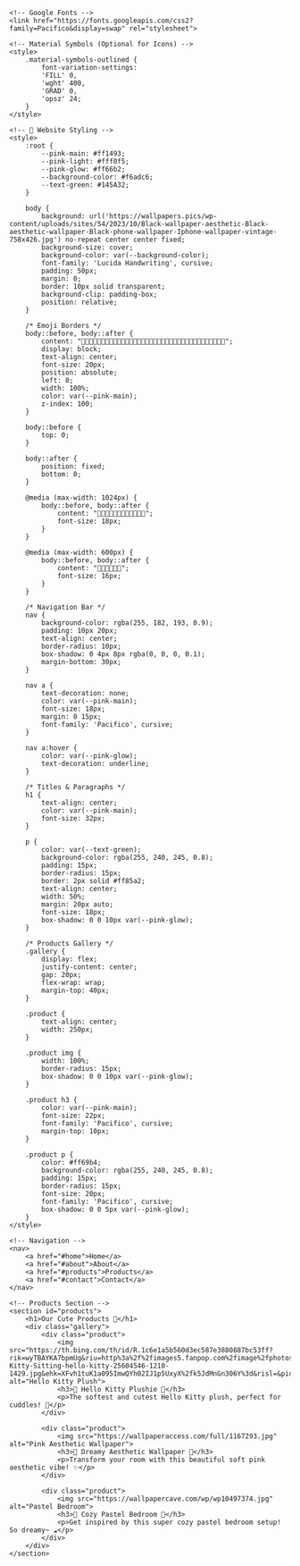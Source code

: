 
<html>
<head>
    <title>🌺MADEBYZ🌺s</title>
    <link rel="icon" type="image/x-icon" https://wallpapers.pics/wp-content/uploads/sites/54/2023/10/43-Dark-Aesthetic-Wallpaper-WallpaperSafari.jpg">
</head>
<body>
</html>


    <!-- Google Fonts -->
    <link href="https://fonts.googleapis.com/css2?family=Pacifico&display=swap" rel="stylesheet">
    
    <!-- Material Symbols (Optional for Icons) -->
    <style>
        .material-symbols-outlined {
            font-variation-settings:
            'FILL' 0,
            'wght' 400,
            'GRAD' 0,
            'opsz' 24;
        }
    </style>

    <!-- 🎀 Website Styling -->
    <style>
        :root {
            --pink-main: #ff1493;
            --pink-light: #fff0f5;
            --pink-glow: #ff66b2;
            --background-color: #f6adc6;
            --text-green: #145A32;
        }

        body {
            background: url('https://wallpapers.pics/wp-content/uploads/sites/54/2023/10/Black-wallpaper-aesthetic-Black-aesthetic-wallpaper-Black-phone-wallpaper-Iphone-wallpaper-vintage-758x426.jpg') no-repeat center center fixed;
            background-size: cover;
            background-color: var(--background-color);
            font-family: 'Lucida Handwriting', cursive;
            padding: 50px;
            margin: 0;
            border: 10px solid transparent;
            background-clip: padding-box;
            position: relative;
        }

        /* Emoji Borders */
        body::before, body::after {
            content: "🎀🌸🎀🌸🎀🌸🎀🌸🎀🌸🎀🌸🎀🌸🎀🌸🎀🌸🎀🌸🎀🌸🎀🌸🎀🌸🎀🌸🎀🌸🎀🌸🎀🌸🎀🌸";
            display: block;
            text-align: center;
            font-size: 20px;
            position: absolute;
            left: 0;
            width: 100%;
            color: var(--pink-main);
            z-index: 100;
        }

        body::before {
            top: 0;
        }

        body::after {
            position: fixed;
            bottom: 0;
        }

        @media (max-width: 1024px) {
            body::before, body::after {
                content: "🎀🌸🎀🌸🎀🌸🎀🌸🎀🌸🎀🌸";
                font-size: 18px;
            }
        }

        @media (max-width: 600px) {
            body::before, body::after {
                content: "🎀🌸🎀🌸🎀🌸";
                font-size: 16px;
            }
        }

        /* Navigation Bar */
        nav {
            background-color: rgba(255, 182, 193, 0.9);
            padding: 10px 20px;
            text-align: center;
            border-radius: 10px;
            box-shadow: 0 4px 8px rgba(0, 0, 0, 0.1);
            margin-bottom: 30px;
        }

        nav a {
            text-decoration: none;
            color: var(--pink-main);
            font-size: 18px;
            margin: 0 15px;
            font-family: 'Pacifico', cursive;
        }

        nav a:hover {
            color: var(--pink-glow);
            text-decoration: underline;
        }

        /* Titles & Paragraphs */
        h1 {
            text-align: center;
            color: var(--pink-main);
            font-size: 32px;
        }

        p {
            color: var(--text-green);
            background-color: rgba(255, 240, 245, 0.8);
            padding: 15px;
            border-radius: 15px;
            border: 2px solid #ff85a2;
            text-align: center;
            width: 50%;
            margin: 20px auto;
            font-size: 18px;
            box-shadow: 0 0 10px var(--pink-glow);
        }

        /* Products Gallery */
        .gallery {
            display: flex;
            justify-content: center;
            gap: 20px;
            flex-wrap: wrap;
            margin-top: 40px;
        }

        .product {
            text-align: center;
            width: 250px;
        }

        .product img {
            width: 100%;
            border-radius: 15px;
            box-shadow: 0 0 10px var(--pink-glow);
        }

        .product h3 {
            color: var(--pink-main);
            font-size: 22px;
            font-family: 'Pacifico', cursive;
            margin-top: 10px;
        }

        .product p {
            color: #ff69b4;
            background-color: rgba(255, 240, 245, 0.8);
            padding: 15px;
            border-radius: 15px;
            font-size: 20px;
            font-family: 'Pacifico', cursive;
            box-shadow: 0 0 5px var(--pink-glow);
        }
    </style>
</head>
<body>

    <!-- Navigation -->
    <nav>
        <a href="#home">Home</a>
        <a href="#about">About</a>
        <a href="#products">Products</a>
        <a href="#contact">Contact</a>
    </nav>

    <!-- Products Section -->
    <section id="products">
        <h1>Our Cute Products 💖</h1>
        <div class="gallery">
            <div class="product">
                <img src="https://th.bing.com/th/id/R.1c6e1a5b560d3ec587e3880887bc53ff?rik=wyTBAYKA7bpmUg&riu=http%3a%2f%2fimages5.fanpop.com%2fimage%2fphotos%2f25600000%2fHello-Kitty-Sitting-hello-kitty-25604546-1210-1429.jpg&ehk=XFvh1tuK1a095ImwQYh02IJ1p5UxyX%2fk5JdMnGn306Y%3d&risl=&pid=ImgRaw&r=0" alt="Hello Kitty Plush">
                <h3>💖 Hello Kitty Plushie 💖</h3>
                <p>The softest and cutest Hello Kitty plush, perfect for cuddles! 🎀</p>
            </div>

            <div class="product">
                <img src="https://wallpaperaccess.com/full/1167293.jpg" alt="Pink Aesthetic Wallpaper">
                <h3>🌸 Dreamy Aesthetic Wallpaper 🌸</h3>
                <p>Transform your room with this beautiful soft pink aesthetic vibe! ✨</p>
            </div>

            <div class="product">
                <img src="https://wallpapercave.com/wp/wp10497374.jpg" alt="Pastel Bedroom">
                <h3>🎀 Cozy Pastel Bedroom 🎀</h3>
                <p>Get inspired by this super cozy pastel bedroom setup! So dreamy~ ☁️</p>
            </div>
        </div>
    </section>

</body>
</html>

